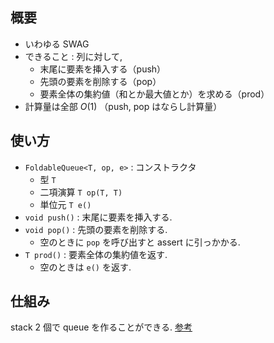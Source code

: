 ## 概要
- いわゆる SWAG
- できること : 列に対して,
  - 末尾に要素を挿入する（push）
  - 先頭の要素を削除する（pop）
  - 要素全体の集約値（和とか最大値とか）を求める（prod）
- 計算量は全部 $O(1)$ （push, pop はならし計算量）

## 使い方
- `FoldableQueue<T, op, e>` : コンストラクタ
  - 型 `T`
  - 二項演算 `T op(T, T)`
  - 単位元 `T e()`
- `void push()` : 末尾に要素を挿入する.
- `void pop()` : 先頭の要素を削除する.
  - 空のときに `pop` を呼び出すと assert に引っかかる.
- `T prod()` : 要素全体の集約値を返す.
  - 空のときは `e()` を返す.

## 仕組み
stack 2 個で queue を作ることができる.
[参考](https://snuke.hatenablog.com/entry/2018/09/18/135640)
